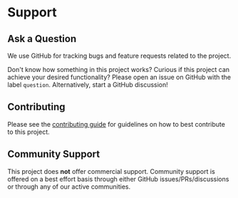 # Support

## Ask a Question

We use GitHub for tracking bugs and feature requests related to the project.

Don't know how something in this project works? Curious if this project can achieve your desired functionality? Please open an issue on GitHub with the label `question`. Alternatively, start a GitHub discussion!

## Contributing

Please see the [contributing guide](/CONTRIBUTING.md) for guidelines on how to best contribute to this project.

## Community Support

This project does **not** offer commercial support. Community support is offered on a best effort basis through either GitHub issues/PRs/discussions or through any of our active communities.
